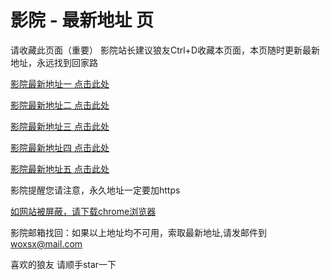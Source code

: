 # 影院 - 最新地址 页

请收藏此页面（重要）
影院站长建议狼友Ctrl+D收藏本页面，本页随时更新最新地址，永远找到回家路

[影院最新地址一 点击此处](https://f5gt.sbs/) 

[影院最新地址二 点击此处](https://5gbb.mom/) 

[影院最新地址三 点击此处](https://qu5g.mom/) 

[影院最新地址四 点击此处](https://5gbb.mom/) 

[影院最新地址五 点击此处](https://f5gt.sbs/) 

影院提醒您请注意，永久地址一定要加https

[如网站被屏蔽，请下载chrome浏览器](https://8xe23.com/chrome_93.0.4577.82.apk) 

影院邮箱找回：如果以上地址均不可用，索取最新地址,请发邮件到 woxsx@mail.com

喜欢的狼友 请顺手star一下
